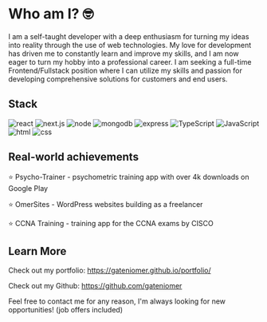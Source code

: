 # Who am I? 🤓
I am a self-taught developer with a deep enthusiasm for turning my ideas into reality through the use of web technologies. My love for development has driven me to constantly learn and improve my skills, and I am now eager to turn my hobby into a professional career. I am seeking a full-time Frontend/Fullstack position where I can utilize my skills and passion for developing comprehensive solutions for customers and end users. 

## Stack
![react](https://img.shields.io/badge/React-820000)
![next.js](https://img.shields.io/badge/Next.js-820000)
![node](https://img.shields.io/badge/Node.js-4E6C50)
![mongodb](https://img.shields.io/badge/mongodb-4E6C50)
![express](https://img.shields.io/badge/Express-4E6C50)
![TypeScript](https://img.shields.io/badge/TypeScript-F2DEBA)
![JavaScript](https://img.shields.io/badge/JavaScript-F2DEBA)
![html](https://img.shields.io/badge/HTML-F2DEBA)
![css](https://img.shields.io/badge/CSS-F2DEBA)

## Real-world achievements
⭐ Psycho-Trainer - psychometric training app with over 4k downloads on Google Play

⭐ OmerSites - WordPress websites building as a freelancer

⭐ CCNA Training - training app for the CCNA exams by CISCO

## Learn More
Check out my portfolio: https://gateniomer.github.io/portfolio/

Check out my Github: https://github.com/gateniomer

Feel free to contact me for any reason, I'm always looking for new opportunities! (job offers included)



